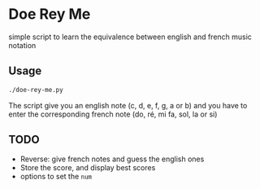 # Doe Rey Me
simple script to learn the equivalence between english and french music notation



## Usage

```bash
./doe-rey-me.py
```

The script give you an english note (c, d, e, f, g, a or b) and you have to enter the corresponding french note (do, ré, mi fa, sol, la or si)


## TODO

- Reverse: give french notes and guess the english ones
- Store the score, and display best scores
- options to set the `num`